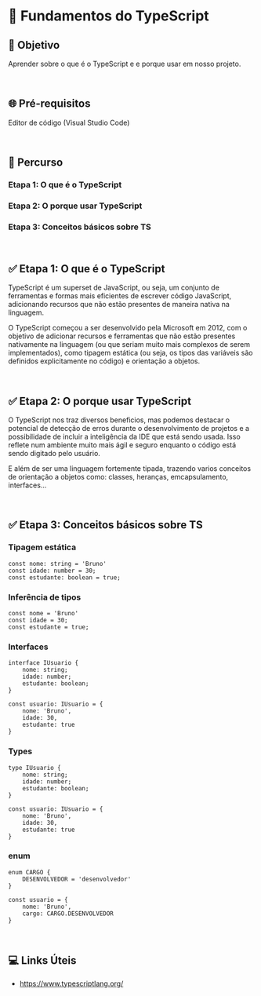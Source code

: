 # 📌 **Fundamentos do TypeScript**
## 🎯 **Objetivo**
Aprender sobre o que é o TypeScript e e porque usar em nosso projeto.

<br>

## 🌐 **Pré-requisitos**
Editor de código (Visual Studio Code)

<br>

## 🏁 **Percurso**
### Etapa 1: O que é o TypeScript
### Etapa 2: O porque usar TypeScript
### Etapa 3: Conceitos básicos sobre TS

<br>

## ✅ **Etapa 1: O que é o TypeScript**
TypeScript é um superset de JavaScript, ou seja, um conjunto de ferramentas e formas mais eficientes de escrever código JavaScript, adicionando recursos que não estão presentes de maneira nativa na linguagem.

O TypeScript começou a ser desenvolvido pela Microsoft em 2012, com o objetivo de adicionar recursos e ferramentas que não estão presentes nativamente na linguagem (ou que seriam muito mais complexos de serem implementados), como tipagem estática (ou seja, os tipos das variáveis são definidos explicitamente no código) e orientação a objetos.

<br>

## ✅ **Etapa 2: O porque usar TypeScript**
O TypeScript nos traz diversos beneficios, mas podemos destacar o potencial de detecção de erros durante o desenvolvimento de projetos e a possibilidade de incluir a inteligência da IDE que está sendo usada. Isso reflete num ambiente muito mais ágil e seguro enquanto o código está sendo digitado pelo usuário.

E além de ser uma linguagem fortemente tipada, trazendo varios conceitos de orientação a objetos como: classes, heranças, emcapsulamento, interfaces...

<br>

## ✅ **Etapa 3: Conceitos básicos sobre TS**
### Tipagem estática
```
const nome: string = 'Bruno'
const idade: number = 30;
const estudante: boolean = true;
```

### Inferência de tipos
```
const nome = 'Bruno'
const idade = 30;
const estudante = true;
```

### Interfaces
```
interface IUsuario {
    nome: string;
    idade: number;
    estudante: boolean;
}

const usuario: IUsuario = {
    nome: 'Bruno',
    idade: 30,
    estudante: true
}
```

### Types
```
type IUsuario {
    nome: string;
    idade: number;
    estudante: boolean;
}

const usuario: IUsuario = {
    nome: 'Bruno',
    idade: 30,
    estudante: true
}
```

### enum
```
enum CARGO {
    DESENVOLVEDOR = 'desenvolvedor'
}

const usuario = {
    nome: 'Bruno',
    cargo: CARGO.DESENVOLVEDOR
}
```

<br>

## 💻 **Links Úteis**
- https://www.typescriptlang.org/